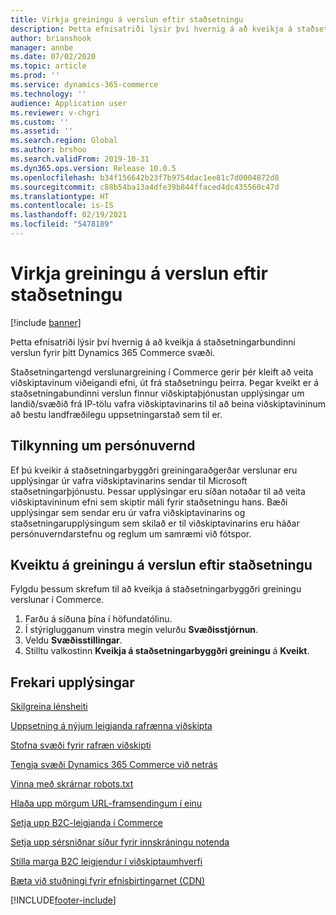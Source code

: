 ```yaml
---
title: Virkja greiningu á verslun eftir staðsetningu
description: Þetta efnisatriði lýsir því hvernig á að kveikja á staðsetningarbundinni verslun fyrir þitt Dynamics 365 Commerce svæði.
author: brianshook
manager: annbe
ms.date: 07/02/2020
ms.topic: article
ms.prod: ''
ms.service: dynamics-365-commerce
ms.technology: ''
audience: Application user
ms.reviewer: v-chgri
ms.custom: ''
ms.assetid: ''
ms.search.region: Global
ms.author: brshoo
ms.search.validFrom: 2019-10-31
ms.dyn365.ops.version: Release 10.0.5
ms.openlocfilehash: b34f156642b23f7b9754dac1ee81c7d0004872d8
ms.sourcegitcommit: c88b54ba13a4dfe39b844ffaced4dc435560c47d
ms.translationtype: HT
ms.contentlocale: is-IS
ms.lasthandoff: 02/19/2021
ms.locfileid: "5478189"
---
```

# <a name="enable-location-based-store-detection"></a>Virkja greiningu á verslun eftir staðsetningu

[!include [banner](includes/banner.md)]

Þetta efnisatriði lýsir því hvernig á að kveikja á staðsetningarbundinni verslun fyrir þitt Dynamics 365 Commerce svæði.

Staðsetningartengd verslunargreining í Commerce gerir þér kleift að veita viðskiptavinum viðeigandi efni, út frá staðsetningu þeirra. Þegar kveikt er á staðsetningabundinni verslun finnur viðskiptaþjónustan upplýsingar um landið/svæðið frá IP-tölu vafra viðskiptavinarins til að beina viðskiptavininum að bestu landfræðilegu uppsetningarstað sem til er.

## <a name="privacy-notice"></a>Tilkynning um persónuvernd

Ef þú kveikir á staðsetningarbyggðri greiningaraðgerðar verslunar eru upplýsingar úr vafra viðskiptavinarins sendar til Microsoft staðsetningarþjónustu. Þessar upplýsingar eru síðan notaðar til að veita viðskiptavininum efni sem skiptir máli fyrir staðsetningu hans. Bæði upplýsingar sem sendar eru úr vafra viðskiptavinarins og staðsetningarupplýsingum sem skilað er til viðskiptavinarins eru háðar persónuverndarstefnu og reglum um samræmi við fótspor.

## <a name="turn-on-location-based-store-detection"></a>Kveiktu á greiningu á verslun eftir staðsetningu

Fylgdu þessum skrefum til að kveikja á staðsetningarbyggðri greiningu verslunar í Commerce.

1. Farðu á síðuna þína í höfundatólinu.
1. Í stýriglugganum vinstra megin velurðu **Svæðisstjórnun**.
1. Veldu **Svæðisstillingar**.
1. Stilltu valkostinn **Kveikja á staðsetningarbyggðri greiningu** á **Kveikt**.

## <a name="additional-resources"></a>Frekari upplýsingar

[Skilgreina lénsheiti](configure-your-domain-name.md)

[Uppsetning á nýjum leigjanda rafrænna viðskipta](deploy-ecommerce-site.md)

[Stofna svæði fyrir rafræn viðskipti](create-ecommerce-site.md)

[Tengja svæði Dynamics 365 Commerce við netrás](associate-site-online-store.md)

[Vinna með skrárnar robots.txt](manage-robots-txt-files.md)

[Hlaða upp mörgum URL-framsendingum í einu](upload-bulk-redirects.md)

[Setja upp B2C-leigjanda í Commerce](set-up-B2C-tenant.md)

[Setja upp sérsniðnar síður fyrir innskráningu notenda](custom-pages-user-logins.md)

[Stilla marga B2C leigjendur í viðskiptaumhverfi](configure-multi-B2C-tenants.md)

[Bæta við stuðningi fyrir efnisbirtingarnet (CDN)](add-cdn-support.md)


[!INCLUDE[footer-include](../includes/footer-banner.md)]
